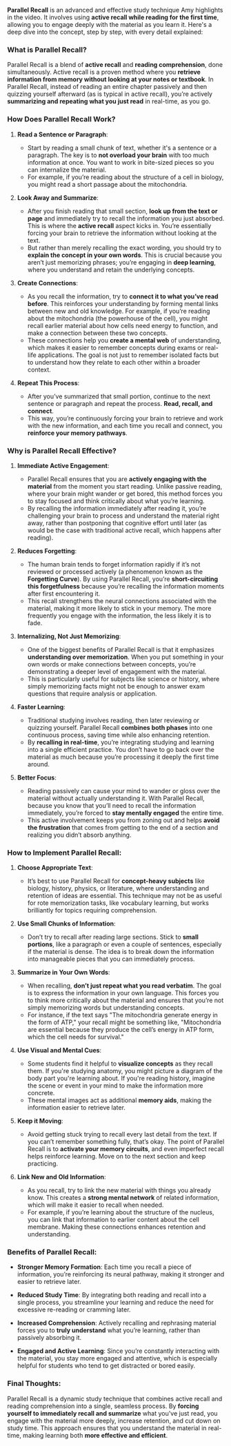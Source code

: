 **Parallel Recall** is an advanced and effective study technique Amy highlights in the video. It involves using **active recall while reading for the first time**, allowing you to engage deeply with the material as you learn it. Here's a deep dive into the concept, step by step, with every detail explained:

### What is Parallel Recall?
Parallel Recall is a blend of **active recall** and **reading comprehension**, done simultaneously. Active recall is a proven method where you **retrieve information from memory without looking at your notes or textbook**. In Parallel Recall, instead of reading an entire chapter passively and then quizzing yourself afterward (as is typical in active recall), you’re actively **summarizing and repeating what you just read** in real-time, as you go.

### How Does Parallel Recall Work?

1. **Read a Sentence or Paragraph**:
   - Start by reading a small chunk of text, whether it's a sentence or a paragraph. The key is to **not overload your brain** with too much information at once. You want to work in bite-sized pieces so you can internalize the material.
   - For example, if you’re reading about the structure of a cell in biology, you might read a short passage about the mitochondria.

2. **Look Away and Summarize**:
   - After you finish reading that small section, **look up from the text or page** and immediately try to recall the information you just absorbed. This is where the **active recall** aspect kicks in. You’re essentially forcing your brain to retrieve the information without looking at the text.
   - But rather than merely recalling the exact wording, you should try to **explain the concept in your own words**. This is crucial because you aren’t just memorizing phrases; you’re engaging in **deep learning**, where you understand and retain the underlying concepts.

3. **Create Connections**:
   - As you recall the information, try to **connect it to what you’ve read before**. This reinforces your understanding by forming mental links between new and old knowledge. For example, if you’re reading about the mitochondria (the powerhouse of the cell), you might recall earlier material about how cells need energy to function, and make a connection between these two concepts.
   - These connections help you **create a mental web** of understanding, which makes it easier to remember concepts during exams or real-life applications. The goal is not just to remember isolated facts but to understand how they relate to each other within a broader context.

4. **Repeat This Process**:
   - After you’ve summarized that small portion, continue to the next sentence or paragraph and repeat the process. **Read, recall, and connect**. 
   - This way, you’re continuously forcing your brain to retrieve and work with the new information, and each time you recall and connect, you **reinforce your memory pathways**.

### Why is Parallel Recall Effective?

1. **Immediate Active Engagement**:
   - Parallel Recall ensures that you are **actively engaging with the material** from the moment you start reading. Unlike passive reading, where your brain might wander or get bored, this method forces you to stay focused and think critically about what you’re learning.
   - By recalling the information immediately after reading it, you’re challenging your brain to process and understand the material right away, rather than postponing that cognitive effort until later (as would be the case with traditional active recall, which happens after reading).

2. **Reduces Forgetting**:
   - The human brain tends to forget information rapidly if it’s not reviewed or processed actively (a phenomenon known as the **Forgetting Curve**). By using Parallel Recall, you’re **short-circuiting this forgetfulness** because you’re recalling the information moments after first encountering it.
   - This recall strengthens the neural connections associated with the material, making it more likely to stick in your memory. The more frequently you engage with the information, the less likely it is to fade.

3. **Internalizing, Not Just Memorizing**:
   - One of the biggest benefits of Parallel Recall is that it emphasizes **understanding over memorization**. When you put something in your own words or make connections between concepts, you’re demonstrating a deeper level of engagement with the material.
   - This is particularly useful for subjects like science or history, where simply memorizing facts might not be enough to answer exam questions that require analysis or application.

4. **Faster Learning**:
   - Traditional studying involves reading, then later reviewing or quizzing yourself. Parallel Recall **combines both phases** into one continuous process, saving time while also enhancing retention.
   - By **recalling in real-time**, you’re integrating studying and learning into a single efficient practice. You don’t have to go back over the material as much because you’re processing it deeply the first time around.

5. **Better Focus**:
   - Reading passively can cause your mind to wander or gloss over the material without actually understanding it. With Parallel Recall, because you know that you’ll need to recall the information immediately, you’re forced to **stay mentally engaged** the entire time.
   - This active involvement keeps you from zoning out and helps **avoid the frustration** that comes from getting to the end of a section and realizing you didn’t absorb anything.

### How to Implement Parallel Recall:

1. **Choose Appropriate Text**:
   - It’s best to use Parallel Recall for **concept-heavy subjects** like biology, history, physics, or literature, where understanding and retention of ideas are essential. This technique may not be as useful for rote memorization tasks, like vocabulary learning, but works brilliantly for topics requiring comprehension.
   
2. **Use Small Chunks of Information**:
   - Don’t try to recall after reading large sections. Stick to **small portions**, like a paragraph or even a couple of sentences, especially if the material is dense. The idea is to break down the information into manageable pieces that you can immediately process.
   
3. **Summarize in Your Own Words**:
   - When recalling, **don’t just repeat what you read verbatim**. The goal is to express the information in your own language. This forces you to think more critically about the material and ensures that you’re not simply memorizing words but understanding concepts.
   - For instance, if the text says "The mitochondria generate energy in the form of ATP," your recall might be something like, "Mitochondria are essential because they produce the cell’s energy in ATP form, which the cell needs for survival."

4. **Use Visual and Mental Cues**:
   - Some students find it helpful to **visualize concepts** as they recall them. If you're studying anatomy, you might picture a diagram of the body part you're learning about. If you're reading history, imagine the scene or event in your mind to make the information more concrete.
   - These mental images act as additional **memory aids**, making the information easier to retrieve later.

5. **Keep it Moving**:
   - Avoid getting stuck trying to recall every last detail from the text. If you can’t remember something fully, that’s okay. The point of Parallel Recall is to **activate your memory circuits**, and even imperfect recall helps reinforce learning. Move on to the next section and keep practicing.

6. **Link New and Old Information**:
   - As you recall, try to link the new material with things you already know. This creates a **strong mental network** of related information, which will make it easier to recall when needed.
   - For example, if you’re learning about the structure of the nucleus, you can link that information to earlier content about the cell membrane. Making these connections enhances retention and understanding.

### Benefits of Parallel Recall:

- **Stronger Memory Formation**: Each time you recall a piece of information, you’re reinforcing its neural pathway, making it stronger and easier to retrieve later.
  
- **Reduced Study Time**: By integrating both reading and recall into a single process, you streamline your learning and reduce the need for excessive re-reading or cramming later.

- **Increased Comprehension**: Actively recalling and rephrasing material forces you to **truly understand** what you’re learning, rather than passively absorbing it.

- **Engaged and Active Learning**: Since you’re constantly interacting with the material, you stay more engaged and attentive, which is especially helpful for students who tend to get distracted or bored easily.

### Final Thoughts:
Parallel Recall is a dynamic study technique that combines active recall and reading comprehension into a single, seamless process. By **forcing yourself to immediately recall and summarize** what you've just read, you engage with the material more deeply, increase retention, and cut down on study time. This approach ensures that you understand the material in real-time, making learning both **more effective and efficient**.